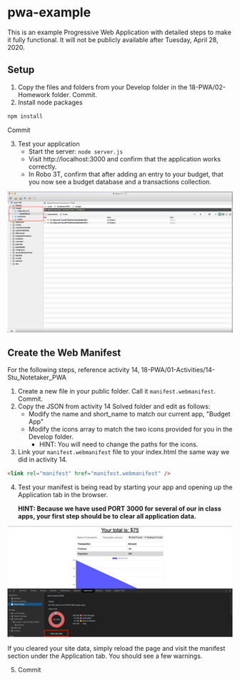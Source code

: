 # pwa-example

This is an example Progressive Web Application with detailed steps to make it fully functional. It will not be publicly available after Tuesday, April 28, 2020.

## Setup

1. Copy the files and folders from your Develop folder in the 18-PWA/02-Homework folder. Commit.
2. Install node packages

```js
npm install
```

Commit

3. Test your application
   - Start the server: `node server.js`
   - Visit http://localhost:3000 and confirm that the application works correctly.
   - In Robo 3T, confirm that after adding an entry to your budget, that you now see a budget database and a transactions collection.

![Robo 3T](images/robo-3t-budget-database.png)

## Create the Web Manifest

For the following steps, reference activity 14, 18-PWA/01-Activities/14-Stu_Notetaker_PWA

1. Create a new file in your public folder. Call it `manifest.webmanifest`. Commit.
2. Copy the JSON from activity 14 Solved folder and edit as follows:
   - Modify the name and short_name to match our current app, "Budget App"
   - Modify the icons array to match the two icons provided for you in the Develop folder.
     - HINT: You will need to change the paths for the icons.
3. Link your `manifest.webmanifest` file to your index.html the same way we did in activity 14.

```html
<link rel="manifest" href="manifest.webmanifest" />
```

4. Test your manifest is being read by starting your app and opening up the Application tab in the browser. 

    **HINT: Because we have used PORT 3000 for several of our in class apps, your first step should be to clear all application data.**

![Clear Site Data](images/clear-site-data.png)

If you cleared your site data, simply reload the page and visit the manifest section under the Application tab. You should see a few warnings. 

5. Commit
